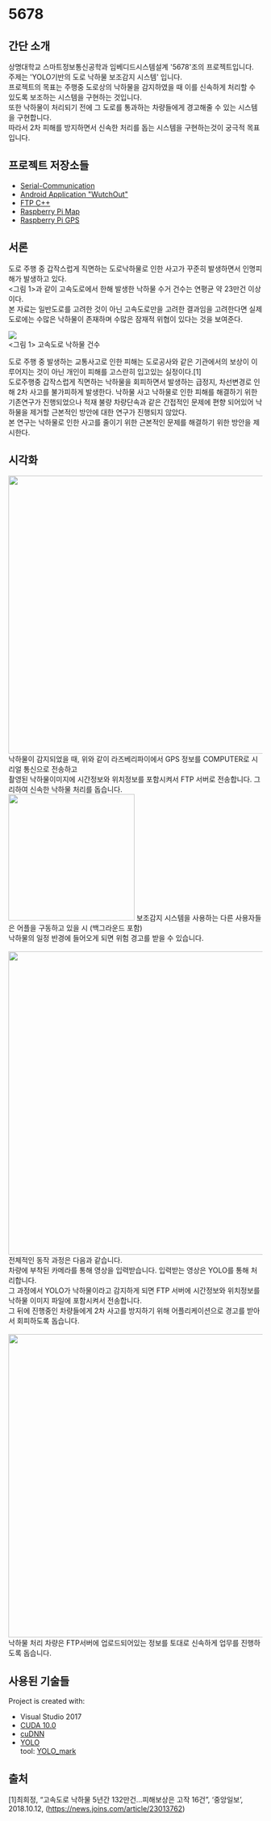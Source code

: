 # 5678
## 간단 소개
 상명대학교 스마트정보통신공학과 임베디드시스템설계 '5678'조의 프로젝트입니다. <br>
 주제는 'YOLO기반의 도로 낙하물 보조감지 시스템' 입니다. <br>
 프로젝트의 목표는 주행중 도로상의 낙하물을 감지하였을 때 이를 신속하게 처리할 수 있도록 보조하는 시스템을 구현하는 것입니다. <br>
 또한 낙하물이 처리되기 전에 그 도로를 통과하는 차량들에게 경고해줄 수 있는 시스템을 구현합니다. <br>
 따라서 2차 피해를 방지하면서 신속한 처리를 돕는 시스템을 구현하는것이 궁극적 목표입니다. <br>
 
## 프로젝트 저장소들
* [Serial-Communication](https://github.com/HyeokJinYun/Serial-Communication "Serial-Communication")
* [Android Application "WutchOut"](https://github.com/suc1117/WutchOut "WutchOut")
* [FTP C++](https://github.com/suc1117/FTP "FTP C++")
* [Raspberry Pi Map](https://github.com/kimjinhong2/maps "map")
* [Raspberry Pi GPS](https://github.com/ayj8655/RaspberryPi_wutchout "rasp")

## 서론

도로 주행 중 갑작스럽게 직면하는 도로낙하물로 인한 사고가 꾸준히 발생하면서 인명피해가 발생하고 있다. <br>
<그림 1>과 같이 고속도로에서 한해 발생한 낙하물 수거 건수는 연평균 약 23만건 이상이다. <br>
본 자료는 일반도로를 고려한 것이 아닌 고속도로만을 고려한 결과임을 고려한다면 실제 도로에는 수많은 낙하물이 존재하며 수많은 잠재적 위협이 있다는 것을 보여준다.

<img src="https://user-images.githubusercontent.com/48272857/70631976-60415d00-1c71-11ea-9afa-361eb6f50cc4.PNG"> <br>
<그림 1> 고속도로 낙하물 건수 <br>

도로 주행 중 발생하는 교통사고로 인한 피해는 도로공사와 같은 기관에서의 보상이 이루어지는 것이 아닌 개인이 피해를 고스란히 입고있는 실정이다.[1]<br>도로주행중 갑작스럽게 직면하는 낙하물을 회피하면서 발생하는 급정지, 차선변경로 인해 2차 사고를 불가피하게 발생한다. 낙하물 사고 낙하물로 인한 피해를 해결하기 위한 기존연구가 진행되었으나 적재 불량 차량단속과 같은 간접적인 문제에 편향 되어있어 낙하물을 제거할 근본적인 방안에 대한 연구가 진행되지 않았다. <br>
본 연구는 낙하물로 인한 사고를 줄이기 위한 근본적인 문제를 해결하기 위한 방안을 제시한다.

## 시각화
  <img src="https://user-images.githubusercontent.com/48272857/70411781-7a731380-1a96-11ea-8de9-a4944178e6f8.png" width=550px>
  낙하물이 감지되었을 때, 위와 같이 라즈베리파이에서 GPS 정보를 COMPUTER로 시리얼 통신으로 전송하고 <br>
  촬영된 낙하물이미지에 시간정보와 위치정보를 포함시켜서 FTP 서버로 전송합니다. 그리하여 신속한 낙하물 처리를 돕습니다.
  <br>
  <img src="https://user-images.githubusercontent.com/48272857/70412298-d12d1d00-1a97-11ea-8ae5-c62f21bdd435.png" width=250px>
  보조감지 시스템을 사용하는 다른 사용자들은 어플을 구동하고 있을 시 (백그라운드 포함)<br> 낙하물의 일정 반경에 들어오게 되면 위험 경고를 받을 수 있습니다. <br>
  <br>
  <img src="https://user-images.githubusercontent.com/48272857/70411821-924a9780-1a96-11ea-99f2-8add16524ffe.png" width=600px>
  전체적인 동작 과정은 다음과 같습니다. <br>
  차량에 부착된 카메라를 통해 영상을 입력받습니다. 입력받는 영상은 YOLO를 통해 처리합니다. <br>
  그 과정에서 YOLO가 낙하물이라고 감지하게 되면 FTP 서버에 시간정보와 위치정보를 낙하물 이미지 파일에 포함시켜서 전송합니다. <br>
  그 뒤에 진행중인 차량들에게 2차 사고를 방지하기 위해 어플리케이션으로 경고를 받아서 회피하도록 돕습니다.<br>
  <br>
  <img src="https://user-images.githubusercontent.com/48272857/70411822-92e32e00-1a96-11ea-8407-a109873a0dbf.png" width=600px>
  낙하물 처리 차량은 FTP서버에 업로드되어있는 정보를 토대로 신속하게 업무를 진행하도록 돕습니다. <br>
  
## 사용된 기술들
Project is created with:
* Visual Studio 2017
* [CUDA 10.0](https://developer.nvidia.com/cuda-10.0-download-archive?target_os=Windows&target_arch=x86_64&target_version=10&target_type=exenetwork "CUDA 10.0")
* [cuDNN](https://developer.nvidia.com/cudnn "cuDNN")
* [YOLO](https://github.com/AlexeyAB/darknet "YOLO") <br>
  tool: [YOLO_mark](https://github.com/AlexeyAB/Yolo_mark "YOLO mark")
  
## 출처
[1]최희정, “고속도로 낙하물 5년간 132만건…피해보상은 고작 16건”, ‘중앙일보’, 2018.10.12, (https://news.joins.com/article/23013762)

